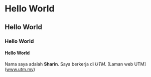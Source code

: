 # Hello World
## Hello World
### Hello World
#### Hello World

Nama saya adalah **Sharin**. Saya berkerja di *UTM*. [Laman web UTM] (www.utm.my)
